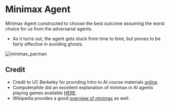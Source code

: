 # Minimax Agent
Minimax Agent constructed to choose the best outcome assuming the worst choice for us from the adversarial agents.

- As it turns out, the agent gets stuck from time to time, but proves to be fairly effective in avoiding ghosts.

![minimax_pacman](https://user-images.githubusercontent.com/17188013/29246339-81b0454c-7fab-11e7-8e8d-7f506afebd08.gif)

## Credit
- Credit to UC Berkeley for providing Intro to AI course materials [online](http://ai.berkeley.edu).
- Computerphile did an excellent explanation of minimax in AI agents playing games available [HERE](https://youtu.be/5oXyibEgJr0?t=5m40s).
- Wikipedia provides a good [overview of minimax](https://en.wikipedia.org/wiki/Minimax) as well .
